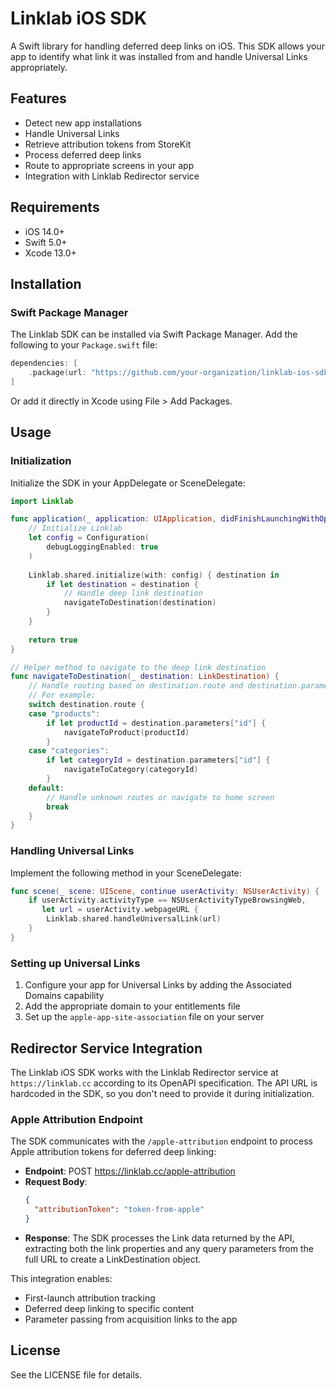 # Linklab iOS SDK

A Swift library for handling deferred deep links on iOS. This SDK allows your app to identify what link it was installed from and handle Universal Links appropriately.

## Features

- Detect new app installations
- Handle Universal Links
- Retrieve attribution tokens from StoreKit
- Process deferred deep links
- Route to appropriate screens in your app
- Integration with Linklab Redirector service

## Requirements

- iOS 14.0+
- Swift 5.0+
- Xcode 13.0+

## Installation

### Swift Package Manager

The Linklab SDK can be installed via Swift Package Manager. Add the following to your `Package.swift` file:

```swift
dependencies: [
    .package(url: "https://github.com/your-organization/linklab-ios-sdk.git", from: "1.0.0")
]
```

Or add it directly in Xcode using File > Add Packages.

## Usage

### Initialization

Initialize the SDK in your AppDelegate or SceneDelegate:

```swift
import Linklab

func application(_ application: UIApplication, didFinishLaunchingWithOptions launchOptions: [UIApplication.LaunchOptionsKey: Any]?) -> Bool {
    // Initialize Linklab
    let config = Configuration(
        debugLoggingEnabled: true
    )
    
    Linklab.shared.initialize(with: config) { destination in
        if let destination = destination {
            // Handle deep link destination
            navigateToDestination(destination)
        }
    }
    
    return true
}

// Helper method to navigate to the deep link destination
func navigateToDestination(_ destination: LinkDestination) {
    // Handle routing based on destination.route and destination.parameters
    // For example:
    switch destination.route {
    case "products":
        if let productId = destination.parameters["id"] {
            navigateToProduct(productId)
        }
    case "categories":
        if let categoryId = destination.parameters["id"] {
            navigateToCategory(categoryId)
        }
    default:
        // Handle unknown routes or navigate to home screen
        break
    }
}
```

### Handling Universal Links

Implement the following method in your SceneDelegate:

```swift
func scene(_ scene: UIScene, continue userActivity: NSUserActivity) {
    if userActivity.activityType == NSUserActivityTypeBrowsingWeb,
       let url = userActivity.webpageURL {
        Linklab.shared.handleUniversalLink(url)
    }
}
```

### Setting up Universal Links

1. Configure your app for Universal Links by adding the Associated Domains capability
2. Add the appropriate domain to your entitlements file
3. Set up the `apple-app-site-association` file on your server

## Redirector Service Integration

The Linklab iOS SDK works with the Linklab Redirector service at `https://linklab.cc` according to its OpenAPI specification. The API URL is hardcoded in the SDK, so you don't need to provide it during initialization.

### Apple Attribution Endpoint

The SDK communicates with the `/apple-attribution` endpoint to process Apple attribution tokens for deferred deep linking:

- **Endpoint**: POST https://linklab.cc/apple-attribution
- **Request Body**: 
  ```json
  {
    "attributionToken": "token-from-apple"
  }
  ```
- **Response**: The SDK processes the Link data returned by the API, extracting both the link properties and any query parameters from the full URL to create a LinkDestination object.

This integration enables:
- First-launch attribution tracking
- Deferred deep linking to specific content
- Parameter passing from acquisition links to the app

## License

See the LICENSE file for details.
